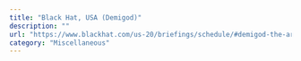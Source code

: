 ```yaml
---
title: "Black Hat, USA (Demigod)"
description: ""
url: "https://www.blackhat.com/us-20/briefings/schedule/#demigod-the-art-of-emulating-kernel-rootkits-20009"
category: "Miscellaneous"
---
```

